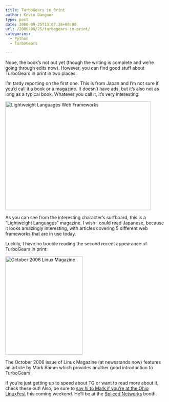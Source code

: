 ```yaml
---
title: TurboGears in Print
author: Kevin Dangoor
type: post
date: 2006-09-25T13:07:38+00:00
url: /2006/09/25/turbogears-in-print/
categories:
  - Python
  - TurboGears

---
```

Nope, the book&#8217;s not out yet (though the writing is complete and we&#8217;re going through edits now). However, you can find good stuff about TurboGears in print in two places.

I&#8217;m tardy reporting on the first one. This is from Japan and I&#8217;m not sure if you&#8217;d call it a book or a magazine. It doesn&#8217;t have ads, but it&#8217;s also not as long as a typical book. Whatever you call it, it&#8217;s very interesting:

<img width="454" height="340" alt="Lightweight Languages Web Frameworks" id="image1808" src="http://www.blueskyonmars.com/wp-content/uploads/2006/09/LL-Web-Frameworks-Cover.jpg" />

As you can see from the interesting character&#8217;s surfboard, this is a &#8220;Lightweight Languages&#8221; magazine. I wish I could read Japanese, because it looks amazingly interesting, with articles covering 5 different web frameworks that are in use today.

Luckily, I have no trouble reading the second recent appearance of TurboGears in print:

<img alt="October 2006 Linux Magazine" id="image1809" style="width: 241px; height: 308px" src="http://www.blueskyonmars.com/wp-content/uploads/2006/09/LinuxMag.png" />

The October 2006 issue of Linux Magazine (at newsstands now) features an article by Mark Ramm which provides another good introduction to TurboGears.

If you&#8217;re just getting up to speed about TG or want to read more about it, check these out! Also, be sure to [say hi to Mark if you&#8217;re at the Ohio LinuxFest][1] this coming weekend. He&#8217;ll be at the [Spliced Networks][2] booth.

 [1]: http://compoundthinking.com/blog/index.php/2006/09/24/turbogears-at-ohiolinuxfest/
 [2]: http://www.splicednetworks.com/